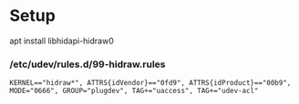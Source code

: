 # Setup

apt install libhidapi-hidraw0

### /etc/udev/rules.d/99-hidraw.rules
```KERNEL=="hidraw*", ATTRS{idVendor}=="0fd9", ATTRS{idProduct}=="00b9", MODE="0666", GROUP="plugdev", TAG+="uaccess", TAG+="udev-acl"```